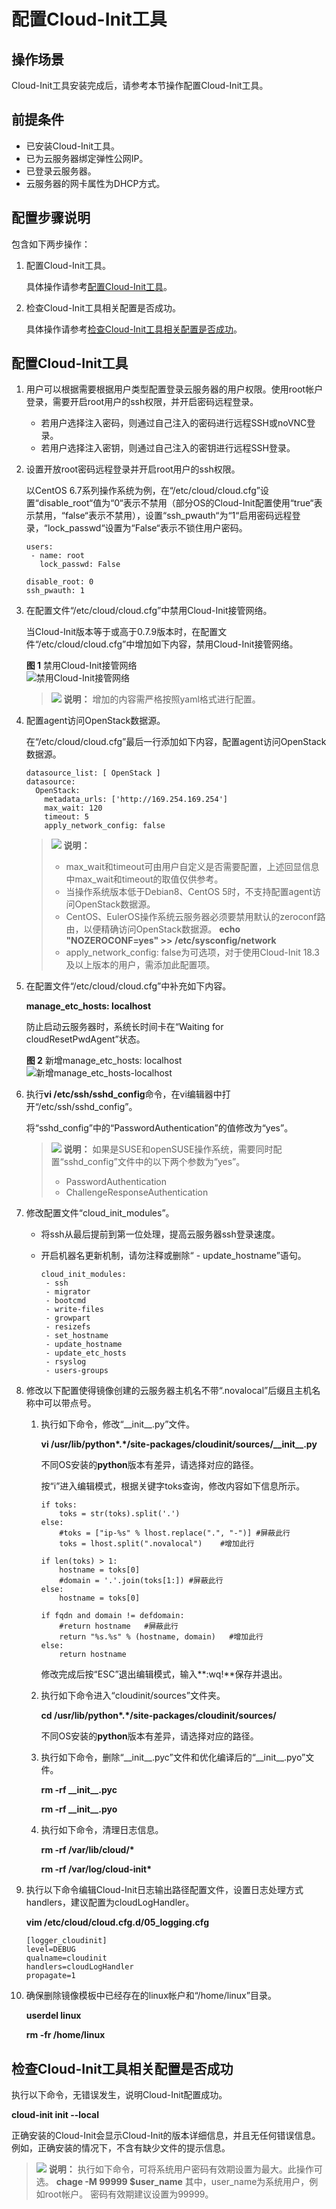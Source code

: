 # 配置Cloud-Init工具<a name="ims_01_0407"></a>

## 操作场景<a name="section3973140152118"></a>

Cloud-Init工具安装完成后，请参考本节操作配置Cloud-Init工具。

## 前提条件<a name="zh-cn_topic_0029124518_section49653222162416"></a>

-   已安装Cloud-Init工具。
-   已为云服务器绑定弹性公网IP。
-   已登录云服务器。
-   云服务器的网卡属性为DHCP方式。

## 配置步骤说明<a name="section62254326101255"></a>

包含如下两步操作：

1.  配置Cloud-Init工具。

    具体操作请参考[配置Cloud-Init工具](#section167211112174518)。

2.  检查Cloud-Init工具相关配置是否成功。

    具体操作请参考[检查Cloud-Init工具相关配置是否成功](#section56956574101031)。


## 配置Cloud-Init工具<a name="section167211112174518"></a>

1.  用户可以根据需要根据用户类型配置登录云服务器的用户权限。使用root帐户登录，需要开启root用户的ssh权限，并开启密码远程登录。
    -   若用户选择注入密码，则通过自己注入的密码进行远程SSH或noVNC登录。
    -   若用户选择注入密钥，则通过自己注入的密钥进行远程SSH登录。

2.  设置开放root密码远程登录并开启root用户的ssh权限。

    以CentOS 6.7系列操作系统为例，在“/etc/cloud/cloud.cfg”设置“disable\_root“值为“0“表示不禁用（部分OS的Cloud-Init配置使用“true“表示禁用，“false“表示不禁用），设置“ssh\_pwauth“为“1“启用密码远程登录，“lock\_passwd“设置为“False“表示不锁住用户密码。

    ```
    users:
     - name: root
       lock_passwd: False
    
    disable_root: 0
    ssh_pwauth: 1
    ```


1.  在配置文件“/etc/cloud/cloud.cfg”中禁用Cloud-Init接管网络。

    当Cloud-Init版本等于或高于0.7.9版本时，在配置文件“/etc/cloud/cloud.cfg”中增加如下内容，禁用Cloud-Init接管网络。

    **图 1**  禁用Cloud-Init接管网络<a name="fig6457310396"></a>  
    ![](figures/禁用Cloud-Init接管网络.png "禁用Cloud-Init接管网络")

    >![](public_sys-resources/icon-note.gif) **说明：** 
    >增加的内容需严格按照yaml格式进行配置。

2.  配置agent访问OpenStack数据源。

    在“/etc/cloud/cloud.cfg”最后一行添加如下内容，配置agent访问OpenStack数据源。

    ```
    datasource_list: [ OpenStack ]
    datasource:
      OpenStack:
        metadata_urls: ['http://169.254.169.254']
        max_wait: 120
        timeout: 5
        apply_network_config: false
    ```

    >![](public_sys-resources/icon-note.gif) **说明：** 
    >-   max\_wait和timeout可由用户自定义是否需要配置，上述回显信息中max\_wait和timeout的取值仅供参考。
    >-   当操作系统版本低于Debian8、CentOS 5时，不支持配置agent访问OpenStack数据源。
    >-   CentOS、EulerOS操作系统云服务器必须要禁用默认的zeroconf路由，以便精确访问OpenStack数据源。
    >    **echo "NOZEROCONF=yes" \>\> /etc/sysconfig/network**
    >-   apply\_network\_config: false为可选项，对于使用Cloud-Init 18.3及以上版本的用户，需添加此配置项。

3.  在配置文件“/etc/cloud/cloud.cfg”中补充如下内容。

    **manage\_etc\_hosts: localhost**

    防止启动云服务器时，系统长时间卡在“Waiting for cloudResetPwdAgent”状态。

    **图 2**  新增manage\_etc\_hosts: localhost<a name="fig12642166911"></a>  
    ![](figures/新增manage_etc_hosts-localhost.png "新增manage_etc_hosts-localhost")

4.  执行**vi /etc/ssh/sshd\_config**命令，在vi编辑器中打开“/etc/ssh/sshd\_config”。

    将“sshd\_config”中的“PasswordAuthentication”的值修改为“yes”。

    >![](public_sys-resources/icon-note.gif) **说明：** 
    >如果是SUSE和openSUSE操作系统，需要同时配置“sshd\_config”文件中的以下两个参数为“yes”。
    >-   PasswordAuthentication
    >-   ChallengeResponseAuthentication

5.  修改配置文件“cloud\_init\_modules”。
    -   将ssh从最后提前到第一位处理，提高云服务器ssh登录速度。
    -   开启机器名更新机制，请勿注释或删除“ - update\_hostname”语句。

        ```
        cloud_init_modules:
         - ssh
         - migrator
         - bootcmd
         - write-files
         - growpart
         - resizefs
         - set_hostname
         - update_hostname
         - update_etc_hosts
         - rsyslog
         - users-groups
        ```

6.  修改以下配置使得镜像创建的云服务器主机名不带“.novalocal”后缀且主机名称中可以带点号。
    1.  执行如下命令，修改“\_\_init\_\_.py”文件。

        **vi /usr/lib/python\*.\*/site-packages/cloudinit/sources/\_\_init\_\_.py**

        不同OS安装的**python**版本有差异，请选择对应的路径。

        按“i”进入编辑模式，根据关键字toks查询，修改内容如下信息所示。

        ```
        if toks:
            toks = str(toks).split('.')
        else:
            #toks = ["ip-%s" % lhost.replace(".", "-")] #屏蔽此行
            toks = lhost.split(".novalocal")    #增加此行
        
        if len(toks) > 1:
            hostname = toks[0]
            #domain = '.'.join(toks[1:]) #屏蔽此行
        else:
            hostname = toks[0]
        
        if fqdn and domain != defdomain:
            #return hostname   #屏蔽此行
            return "%s.%s" % (hostname, domain)   #增加此行
        else:
            return hostname
        ```

        修改完成后按“ESC”退出编辑模式，输入**:wq!**保存并退出。

    2.  执行如下命令进入“cloudinit/sources”文件夹。

        **cd /usr/lib/python\*.\*/site-packages/cloudinit/sources/**

        不同OS安装的**python**版本有差异，请选择对应的路径。

    3.  执行如下命令，删除“\_\_init\_\_.pyc”文件和优化编译后的“\_\_init\_\_.pyo”文件。

        **rm -rf \_\_init\_\_.pyc**

        **rm -rf \_\_init\_\_.pyo**

    4.  执行如下命令，清理日志信息。

        **rm -rf /var/lib/cloud/\***

        **rm -rf /var/log/cloud-init\***

7.  执行以下命令编辑Cloud-Init日志输出路径配置文件，设置日志处理方式handlers，建议配置为cloudLogHandler。

    **vim /etc/cloud/cloud.cfg.d/05\_logging.cfg**

    ```
    [logger_cloudinit]
    level=DEBUG
    qualname=cloudinit
    handlers=cloudLogHandler
    propagate=1
    ```

8.  确保删除镜像模板中已经存在的linux帐户和“/home/linux”目录。

    **userdel linux**

    **rm -fr /home/linux**


## 检查Cloud-Init工具相关配置是否成功<a name="section56956574101031"></a>

执行以下命令，无错误发生，说明Cloud-Init配置成功。

**cloud-init init --local**

正确安装的Cloud-Init会显示Cloud-Init的版本详细信息，并且无任何错误信息。例如，正确安装的情况下，不含有缺少文件的提示信息。

>![](public_sys-resources/icon-note.gif) **说明：** 
>执行如下命令，可将系统用户密码有效期设置为最大。此操作可选。
>**chage -M 99999 $user\_name**
>其中，user\_name为系统用户，例如root帐户。
>密码有效期建议设置为99999。

